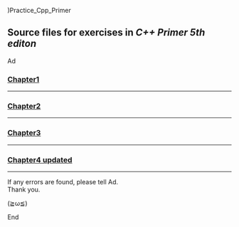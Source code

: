 )Practice_Cpp_Primer

Source files for exercises in *C++ Primer 5th editon*
-----------------------------------------------------

Ad

### [Chapter1](https://github.com/Ad147/Practice_Cpp_Primer/tree/master/Chapter1)

-----------------------------------------------------

### [Chapter2](https://github.com/Ad147/Practice_Cpp_Primer/tree/master/Chapter2)

-----------------------------------------------------

### [Chapter3](https://github.com/Ad147/Practice_Cpp_Primer/tree/master/Chapter3)

-----------------------------------------------------

### [Chapter4 updated](https://github.com/Ad147/Practice_Cpp_Primer/tree/master/Chapter4)

-----------------------------------------------------

If any errors are found, please tell Ad.  
Thank you.

(≧ω≦)

End

